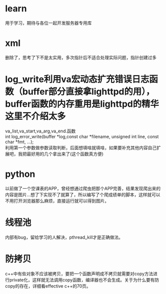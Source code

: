 # learn
用于学习，期待与各位一起开发服务器专用库
# xml
删除了，思考了下不是太实用，多次指针后不适合处理实际问题，指针创建过多
# log_write利用va宏动态扩充错误日志函数（buffer部分直接拿lighttpd的用），buffer函数的内存重用是lighttpd的精华这里不介绍太多
va_list,va_start,va_arg,va_end.函数  
int log_error_write(buffer *log,const char *filename, unsigned int line, const char *fmt, ...);  
利用第一个参数做参数读取判断，后面想填啥就填啥，如果要补充其他内容自己扩展吧，我把最好用的几个拿出来了(这个函数真方便)
# python
以前做了一个空课表的APP，曾经想通过爬虫把那个APP完善，结果发现爬出来的内容是图片...想了下实现不了就算了，所以编写了个爬成绩单的脚本，这样就可以不用打开浏览器那么麻烦，直接运行就可以得到图片。
# 线程池
内部有bug，留给学习的人解决，pthread_kill才是正确做法。
# 防拷贝
c++中有些对象不应该被拷贝，要把一个函数声明成不拷贝就需要对copy方法进行private化，这样就无法调用copy函数，编译器也不会生成。关于为什么要有防copy的存在，详细看effective c++的70页。
